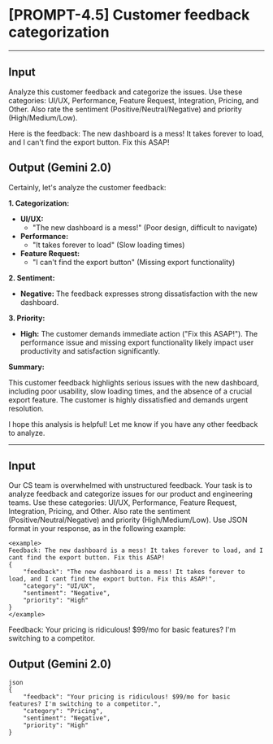 # [PROMPT-4.5] Customer feedback categorization

---

## Input

Analyze this customer feedback and categorize the issues. Use these categories: UI/UX, Performance, Feature Request, Integration, Pricing, and Other. Also rate the sentiment (Positive/Neutral/Negative) and priority (High/Medium/Low).

Here is the feedback: The new dashboard is a mess! It takes forever to load, and I can't find the export button. Fix this ASAP! 

## Output (Gemini 2.0)

Certainly, let's analyze the customer feedback:

**1. Categorization:**

* **UI/UX:** 
    * "The new dashboard is a mess!" (Poor design, difficult to navigate) 
* **Performance:**
    * "It takes forever to load" (Slow loading times)
* **Feature Request:**
    * "I can't find the export button" (Missing export functionality)

**2. Sentiment:**

* **Negative:** The feedback expresses strong dissatisfaction with the new dashboard.

**3. Priority:**

* **High:** The customer demands immediate action ("Fix this ASAP!"). The performance issue and missing export functionality likely impact user productivity and satisfaction significantly.

**Summary:**

This customer feedback highlights serious issues with the new dashboard, including poor usability, slow loading times, and the absence of a crucial export feature. The customer is highly dissatisfied and demands urgent resolution. 

I hope this analysis is helpful! Let me know if you have any other feedback to analyze.

---

## Input

Our CS team is overwhelmed with unstructured feedback. Your task is to analyze feedback and categorize issues for our product and engineering teams. Use these categories: UI/UX, Performance, Feature Request, Integration, Pricing, and Other. Also rate the sentiment (Positive/Neutral/Negative) and priority (High/Medium/Low). Use JSON format in your response, as in the following example:

```
<example>
Feedback: The new dashboard is a mess! It takes forever to load, and I cant find the export button. Fix this ASAP!
{
    "feedback": "The new dashboard is a mess! It takes forever to load, and I cant find the export button. Fix this ASAP!",
    "category": "UI/UX",
    "sentiment": "Negative",
    "priority": "High"
}
</example>
```

Feedback: Your pricing is ridiculous! $99/mo for basic features? I'm switching to a competitor.

## Output (Gemini 2.0)

```
json
{
    "feedback": "Your pricing is ridiculous! $99/mo for basic features? I'm switching to a competitor.",
    "category": "Pricing",
    "sentiment": "Negative",
    "priority": "High"
}
```

